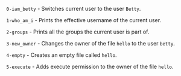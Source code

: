 `0-iam_betty` - Switches current user to the user `Betty`.

`1-who_am_i` - Prints the effective username of the current user.

`2-groups` - Prints all the groups the current user is part of.

`3-new_owner` - Changes the owner of the file `hello` to the user `betty`.

`4-empty` - Creates an empty file called `hello`.

`5-execute` - Adds execute permission to the owner of the file `hello`.
